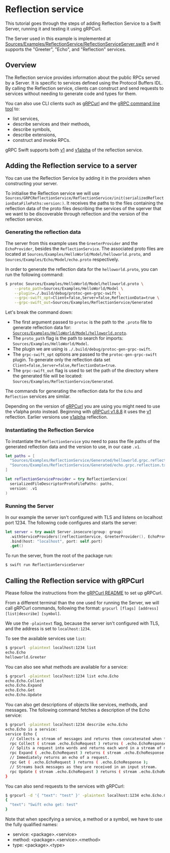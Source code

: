 # Reflection service

This tutorial goes through the steps of adding Reflection Service to a Swift
Server, running it and testing it using gRPCurl. 

 The Server used in this example is implemented at 
 [Sources/Examples/ReflectionService/ReflectionServiceServer.swift][reflectionservice-server]
 and it supports the "Greeter", "Echo", and "Reflection" services. 


## Overview

The Reflection service provides information about the public RPCs served by a Server. 
It is specific to services defined using the Protocol Buffers IDL.
By calling the Reflection service, clients can construct and send requests to services
without needing to generate code and types for them. 

You can also use CLI clients such as [gRPCurl][grpcurl-setup] and the [gRPC command line tool][grpc-cli] to: 
- list services,
- describe services and their methods,
- describe symbols,
- describe extensions,
- construct and invoke RPCs.

gRPC Swift supports both [v1][v1] and [v1alpha][v1alpha] of the  reflection service.

## Adding the Reflection service to a server
You can use the Reflection Service by adding it in the providers when constructing your server.

To initialise the Reflection service we will use 
``Sources/GRPCReflectionService/ReflectionService/init(serializedReflectionDataFilePaths:version:)``.
It receives the paths to the files containing the reflection data of the proto files 
describing the services of the sqerver that we want to be discoverable through reflection
and the version of the reflection service.


### Generating the reflection data
The server from this example uses the `GreeterProvider` and the `EchoProvider`,
besides the `ReflectionService`.
  The associated proto files are located at 
 `Sources/Examples/HelloWorld/Model/helloworld.proto`, and 
 `Sources/Examples/Echo/Model/echo.proto` respectively.

 In order to generate the reflection data for the
 `helloworld.proto`, you can run the following command:

```sh
$ protoc Sources/Examples/HelloWorld/Model/helloworld.proto \
    --proto_path=Sources/Examples/HelloWorld/Model \
    --plugin=./.build/debug/protoc-gen-grpc-swift \
    --grpc-swift_opt=Client=false,Server=false,ReflectionData=true \
    --grpc-swift_out=Sources/Examples/ReflectionService/Generated
```

Let's break the command down:
- The first argument passed to `protoc` is the path 
to the `.proto` file to generate reflection data
for: [`Sources/Examples/HelloWorld/Model/helloworld.proto`][helloworld-proto].
- The `proto_path` flag is the path to search for imports: 
`Sources/Examples/HelloWorld/Model`.
- The plugin we are using is `./.build/debug/protoc-gen-grpc-swift`.
- The `grpc-swift_opt` options are passed to the `protoc-gen-grpc-swift` plugin. 
To generate only the reflection data set `Client=false,Server=false,ReflectionData=true`.
- The `grpc-swift_out` flag is used to set the path of the directory
where the generated file will be located: `Sources/Examples/ReflectionService/Generated`.

The commands for generating the reflection data for the `Echo` and `Reflection` services are similar.

Depending on the version of [gRPCurl][grpcurl] you are using you might need to use the v1alpha proto instead.
Beginning with [gRPCurl v1.8.8][grpcurl-v188] it uses the [v1][v1] reflection. Earlier versions use [v1alpha][v1alpha]
reflection.

 ### Instantiating the Reflection Service 

To instantiate the `ReflectionService` you need to pass the file paths of
the generated reflection data and the version to use, in our case `.v1`.

```swift
let paths = [
  "Sources/Examples/ReflectionService/Generated/helloworld.grpc.reflection.txt", 
  "Sources/Examples/ReflectionService/Generated/echo.grpc.reflection.txt", 
]

let reflectionServiceProvider = try ReflectionService(
  serializedFileDescriptorProtoFilePaths: paths, 
  version: .v1
)
```

### Running the Server

In our example the server isn't configured with TLS and listens on localhost port 1234.
The following code configures and starts the server:

```swift
let server = try await Server.insecure(group: group)
  .withServiceProviders([reflectionService, GreeterProvider(), EchoProvider()])
  .bind(host: "localhost", port: self.port)
  .get()

```

To run the server, from the root of the package run:

```sh
$ swift run ReflectionServiceServer
```

 ## Calling the Reflection service with gRPCurl

Please follow the instructions from the [gRPCurl README][grpcurl-setup] to set up gRPCurl.

From a different terminal than the one used for running the Server, we will call gRPCurl commands,
following the format: `grpcurl [flags] [address] [list|describe] [symbol]`.

We use the `-plaintext` flag, because the server isn't configured with TLS, and 
the address is set to `localhost:1234`.


To see the available services use `list`:

```sh
$ grpcurl -plaintext localhost:1234 list
echo.Echo
helloworld.Greeter
```

You can also see what methods are available for a service:

```sh
$ grpcurl -plaintext localhost:1234 list echo.Echo
echo.Echo.Collect
echo.Echo.Expand
echo.Echo.Get
echo.Echo.Update
```

You can also get descriptions of objects like services, methods, and messages. The following
command fetches a description of the Echo service:

```sh
$ grpcurl -plaintext localhost:1234 describe echo.Echo
echo.Echo is a service:
service Echo {
  // Collects a stream of messages and returns them concatenated when the caller closes.
  rpc Collect ( stream .echo.EchoRequest ) returns ( .echo.EchoResponse );
  // Splits a request into words and returns each word in a stream of messages.
  rpc Expand ( .echo.EchoRequest ) returns ( stream .echo.EchoResponse );
  // Immediately returns an echo of a request.
  rpc Get ( .echo.EchoRequest ) returns ( .echo.EchoResponse );
  // Streams back messages as they are received in an input stream.
  rpc Update ( stream .echo.EchoRequest ) returns ( stream .echo.EchoResponse );
}
```

You can also send requests to the services with gRPCurl:
```sh
$ grpcurl -d '{ "text": "test" }' -plaintext localhost:1234 echo.Echo.Get
{
  "text": "Swift echo get: test"
}
```

Note that when specifying a service, a method or a symbol, we have to use the fully qualified names:
- service: \<package\>.\<service\>
- method: \<package\>.\<service\>.\<method\>
- type: \<package\>.\<type\>

[grpcurl-setup]: https://github.com/fullstorydev/grpcurl#grpcurl
[grpcurl]: https://github.com/fullstorydev/grpcurl
[grpc-cli]: https://github.com/grpc/grpc/blob/master/doc/command_line_tool.md
[v1]: ../v1/reflection-v1.proto
[v1alpha]: ../v1Alpha/reflection-v1alpha.proto
[reflectionservice-server]: ../../Examples/ReflectionService/ReflectionServiceServer.swift
[helloworld-proto]: ../Examples/HelloWorld/Model/helloworld.proto
[echo-proto]: ../../../Examples/Echo/Model/echo.proto
[grpcurl-v188]: https://github.com/fullstorydev/grpcurl/releases/tag/v1.8.8
